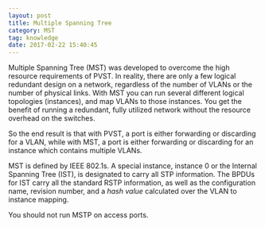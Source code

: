 ```yaml
---
layout: post
title: Multiple Spanning Tree
category: MST
tag: knowledge
date: 2017-02-22 15:40:45
---
```

Multiple Spanning Tree (MST) was developed to overcome the high resource requirements of PVST. In reality, there are only a few logical redundant design on a network, regardless of the number of VLANs or the number of physical links. With MST you can run several different logical topologies (instances), and map VLANs to those instances. You get the benefit of running a redundant, fully utilized network without the resource overhead on the switches.

So the end result is that with PVST, a port is either forwarding or discarding for a VLAN, while with MST, a port is either forwarding or discarding for an instance which contains multiple VLANs.

MST is defined by IEEE 802.1s. A special instance, instance 0 or the Internal Spanning Tree (IST), is designated to carry all STP information. The BPDUs for IST carry all the standard RSTP information, as well as the configuration name, revision number, and a *hash value* calculated over the VLAN to instance mapping.

You should not run MSTP on access ports.
